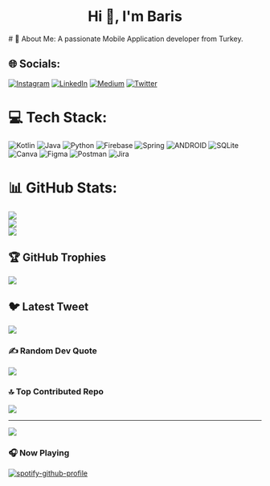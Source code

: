 <h1 align="center">Hi 👋, I'm Baris</h1>
# 💫 About Me:
A passionate Mobile Application developer from Turkey.


## 🌐 Socials:
[![Instagram](https://img.shields.io/badge/Instagram-%23E4405F.svg?logo=Instagram&logoColor=white)](https://instagram.com/barisgungorr) [![LinkedIn](https://img.shields.io/badge/LinkedIn-%230077B5.svg?logo=linkedin&logoColor=white)](https://linkedin.com/in/https://www.linkedin.com/in/baris-gungorr/) [![Medium](https://img.shields.io/badge/Medium-12100E?logo=medium&logoColor=white)](https://medium.com/@baris-gungorr) [![Twitter](https://img.shields.io/badge/Twitter-%231DA1F2.svg?logo=Twitter&logoColor=white)](https://twitter.com/@Bg_Gungorr) 

# 💻 Tech Stack:
![Kotlin](https://img.shields.io/badge/kotlin-%230095D5.svg?style=for-the-badge&logo=kotlin&logoColor=white) ![Java](https://img.shields.io/badge/java-%23ED8B00.svg?style=for-the-badge&logo=java&logoColor=white) ![Python](https://img.shields.io/badge/python-3670A0?style=for-the-badge&logo=python&logoColor=ffdd54) ![Firebase](https://img.shields.io/badge/firebase-%23039BE5.svg?style=for-the-badge&logo=firebase) ![Spring](https://img.shields.io/badge/spring-%236DB33F.svg?style=for-the-badge&logo=spring&logoColor=white) ![ANDROID](https://img.shields.io/badge/android-%2320232a.svg?style=for-the-badge&logo=android&logoColor=%a4c639) ![SQLite](https://img.shields.io/badge/sqlite-%2307405e.svg?style=for-the-badge&logo=sqlite&logoColor=white) ![Canva](https://img.shields.io/badge/Canva-%2300C4CC.svg?style=for-the-badge&logo=Canva&logoColor=white) 	![Figma](https://img.shields.io/badge/figma-%23F24E1E.svg?style=for-the-badge&logo=figma&logoColor=white) ![Postman](https://img.shields.io/badge/Postman-FF6C37?style=for-the-badge&logo=postman&logoColor=white) ![Jira](https://img.shields.io/badge/jira-%230A0FFF.svg?style=for-the-badge&logo=jira&logoColor=white)
# 📊 GitHub Stats:
![](https://github-readme-stats.vercel.app/api?username=baris-gungorr&theme=radical&hide_border=false&include_all_commits=true&count_private=false)<br/>
![](https://github-readme-streak-stats.herokuapp.com/?user=baris-gungorr&theme=radical&hide_border=false)<br/>
![](https://github-readme-stats.vercel.app/api/top-langs/?username=baris-gungorr&theme=radical&hide_border=false&include_all_commits=true&count_private=false&layout=compact)

## 🏆 GitHub Trophies
![](https://github-profile-trophy.vercel.app/?username=baris-gungorr&theme=radical&no-frame=false&no-bg=false&margin-w=4)

## 🐦 Latest Tweet
[![](https://gtce.itsvg.in/api?username=@Bg_Gungorr)](https://github.com/VishwaGauravIn/github-twitter-card-embed)

### ✍️ Random Dev Quote
![](https://quotes-github-readme.vercel.app/api?type=vetical&theme=radical)

### 🔝 Top Contributed Repo
![](https://github-contributor-stats.vercel.app/api?username=baris-gungorr&limit=5&theme=radical&combine_all_yearly_contributions=true)



---
[![](https://visitcount.itsvg.in/api?id=baris-gungorr&icon=6&color=4)](https://visitcount.itsvg.in)

<!-- Proudly created with GPRM ( https://gprm.itsvg.in ) -->

### 🎧 Now Playing

[![spotify-github-profile](https://spotify-github-profile.vercel.app/api/view?uid=gungorbaris41&cover_image=true&theme=default&show_offline=false&background_color=121212&interchange=false)](https://github.com/kittinan/spotify-github-profile)
